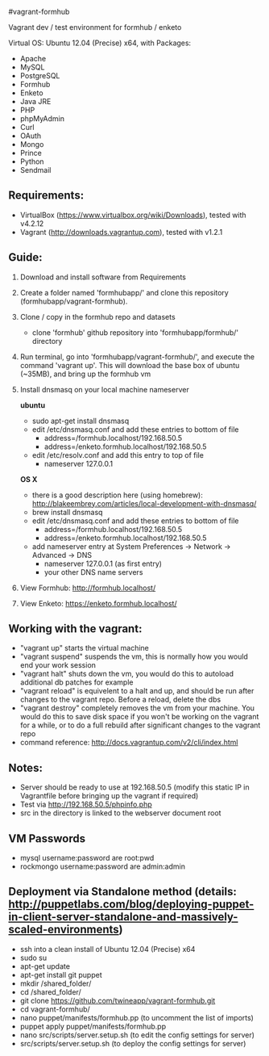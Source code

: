 #vagrant-formhub

Vagrant dev / test environment for formhub / enketo

Virtual OS: Ubuntu 12.04 (Precise) x64, with Packages:

- Apache
- MySQL
- PostgreSQL
- Formhub
- Enketo
- Java JRE
- PHP
- phpMyAdmin
- Curl
- OAuth
- Mongo
- Prince
- Python
- Sendmail

## Requirements:
- VirtualBox (https://www.virtualbox.org/wiki/Downloads), tested with v4.2.12
- Vagrant (http://downloads.vagrantup.com), tested with v1.2.1

## Guide:  
1. Download and install software from Requirements  
2. Create a folder named 'formhubapp/' and clone this repository (formhubapp/vagrant-formhub).  
3. Clone / copy in the formhub repo and datasets  
    - clone 'formhub' github repository into 'formhubapp/formhub/' directory
4. Run terminal, go into 'formhubapp/vagrant-formhub/', and execute the command 'vagrant up'. This will download the base box of ubuntu (~35MB), and bring up the formhub vm
5. Install dnsmasq on your local machine nameserver

    **ubuntu**

    - sudo apt-get install dnsmasq	
    - edit /etc/dnsmasq.conf and add these entries to bottom of file
        - address=/formhub.localhost/192.168.50.5
        - address=/enketo.formhub.localhost/192.168.50.5
    - edit /etc/resolv.conf and add this entry to top of file
        - nameserver 127.0.0.1
        
    **OS X**

    - there is a good description here (using homebrew): http://blakeembrey.com/articles/local-development-with-dnsmasq/
    - brew install dnsmasq
    - edit /etc/dnsmasq.conf and add these entries to bottom of file
        - address=/formhub.localhost/192.168.50.5
        - address=/enketo.formhub.localhost/192.168.50.5
    - add nameserver entry at System Preferences -> Network -> Advanced -> DNS
        - nameserver 127.0.0.1 (as first entry)
        - your other DNS name servers
        
6. View Formhub: http://formhub.localhost/
7. View Enketo: https://enketo.formhub.localhost/

## Working with the vagrant:
- "vagrant up" starts the virtual machine
- "vagrant suspend" suspends the vm, this is normally how you would end your work session
- "vagrant halt" shuts down the vm, you would do this to autoload additional db patches for example
- "vagrant reload" is equivelent to a halt and up, and should be run after changes to the vagrant repo. Before a reload, delete the dbs
- "vagrant destroy" completely removes the vm from your machine. You would do this to save disk space if you won't be working on the vagrant for a while, or to do a full rebuild after significant changes to the vagrant repo
- command reference: http://docs.vagrantup.com/v2/cli/index.html

## Notes:
- Server should be ready to use at 192.168.50.5 (modify this static IP in Vagrantfile before bringing up the vagrant if required)
- Test via http://192.168.50.5/phpinfo.php
- src in the directory is linked to the webserver document root

## VM Passwords
- mysql username:password are root:pwd
- rockmongo username:password are admin:admin

## Deployment via Standalone method (details: http://puppetlabs.com/blog/deploying-puppet-in-client-server-standalone-and-massively-scaled-environments)
- ssh into a clean install of Ubuntu 12.04 (Precise) x64
- sudo su
- apt-get update
- apt-get install git puppet
- mkdir /shared_folder/
- cd /shared_folder/
- git clone https://github.com/twineapp/vagrant-formhub.git
- cd vagrant-formhub/
- nano puppet/manifests/formhub.pp (to uncomment the list of imports)
- puppet apply puppet/manifests/formhub.pp
- nano src/scripts/server.setup.sh (to edit the config settings for server)
- src/scripts/server.setup.sh (to deploy the config settings for server)


